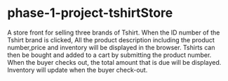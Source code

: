 # phase-1-project-tshirtStore
A store front for selling three brands of Tshirt.
When the ID number of the Tshirt brand is clicked, All the product description including the product number,price and inventory will be displayed in the browser.
Tshirts can then be bought and added to a cart by submitting the product number.
When the buyer checks out, the total amount that is due will be displayed.
Inventory will update when the buyer check-out.

